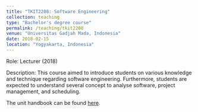 ```yaml
---
title: "TKIT2208: Software Engineering"
collection: teaching
type: "Bachelor's degree course"
permalink: /teaching/tkit2208
venue: "Universitas Gadjah Mada, Indonesia"
date: 2018-02-15
location: "Yogyakarta, Indonesia"
---
```


Role: Lecturer (2018)

Description: This course aimed to introduce students on various knowledge and technique regarding software engineering. Furthermore, students are expected to understand several concept to analyse software, project management, and scheduling.

The unit handbook can be found [here](http://sarjana.jteti.ugm.ac.id/media/30200/es-tkit162208-rekayasa-perangkat-lunak-2018.pdf).
